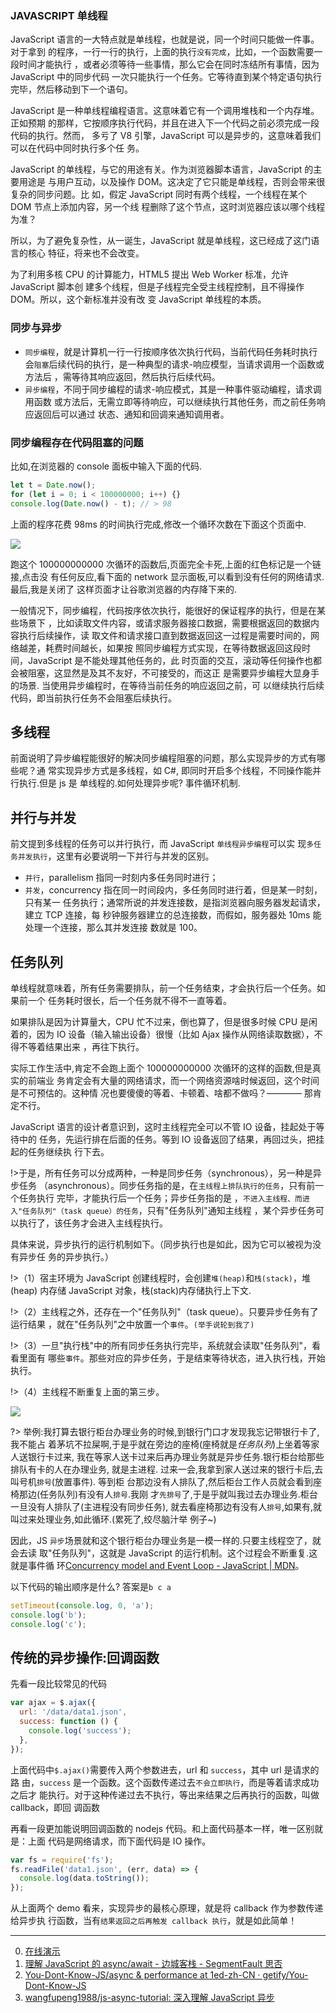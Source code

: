 ### JAVASCRIPT 单线程

JavaScript 语言的一大特点就是单线程，也就是说，同一个时间只能做一件事。对于拿到
的程序，一行一行的执行，上面的执行`没有完成`，比如，一个函数需要一段时间才能执行
，或者必须等待一些事情，那么它会在同时冻结所有事情，因为 JavaScript 中的同步代码
一次只能执行一个任务。它等待直到某个特定语句执行完毕，然后移动到下一个语句。

JavaScript 是一种单线程编程语言。这意味着它有一个调用堆栈和一个内存堆。正如预期
的那样，它按顺序执行代码，并且在进入下一个代码之前必须完成一段代码的执行。然而，
多亏了 V8 引擎，JavaScript 可以是异步的，这意味着我们可以在代码中同时执行多个任
务。

JavaScript 的单线程，与它的用途有关。作为浏览器脚本语言，JavaScript 的主要用途是
与用户互动，以及操作 DOM。这决定了它只能是单线程，否则会带来很复杂的同步问题。比
如，假定 JavaScript 同时有两个线程，一个线程在某个 DOM 节点上添加内容，另一个线
程删除了这个节点，这时浏览器应该以哪个线程为准？

所以，为了避免复杂性，从一诞生，JavaScript 就是单线程，这已经成了这门语言的核心
特征，将来也不会改变。

为了利用多核 CPU 的计算能力，HTML5 提出 Web Worker 标准，允许 JavaScript 脚本创
建多个线程，但是子线程完全受主线程控制，且不得操作 DOM。所以，这个新标准并没有改
变 JavaScript 单线程的本质。

### 同步与异步

- `同步编程`，就是计算机一行一行按顺序依次执行代码，当前代码任务耗时执行
  会`阻塞`后续代码的执行，是一种典型的请求-响应模型，当请求调用一个函数或方法后
  ，需等待其响应返回，然后执行后续代码。
- `异步编程`，不同于同步编程的请求-响应模式，其是一种事件驱动编程，请求调用函数
  或方法后，无需立即等待响应，可以继续执行其他任务，而之前任务响应返回后可以通过
  状态、通知和回调来通知调用者。

### 同步编程存在代码阻塞的问题

比如,在浏览器的 console 面板中输入下面的代码.

```javascript
let t = Date.now();
for (let i = 0; i < 100000000; i++) {}
console.log(Date.now() - t); // > 98
```

上面的程序花费 98ms 的时间执行完成,修改一个循环次数在下面这个页面中.

<img src="https://loremxuetengfei.oss-cn-beijing.aliyuncs.com/test-javascript-danxiancheng.jpg" >

跑这个 100000000000 次循环的函数后,页面完全卡死,上面的红色标记是一个链接,点击没
有任何反应,看下面的 network 显示面板,可以看到没有任何的网络请求.最后,我是关闭了
这样页面才让谷歌浏览器的内存降下来的.

一般情况下，同步编程，代码按序依次执行，能很好的保证程序的执行，但是在某些场景下
，比如读取文件内容，或请求服务器接口数据，需要根据返回的数据内容执行后续操作，读
取文件和请求接口直到数据返回这一过程是需要时间的，网络越差，耗费时间越长，如果按
照同步编程方式实现，在等待数据返回这段时间，JavaScript 是不能处理其他任务的，此
时页面的交互，滚动等任何操作也都会被阻塞，这显然是及其不友好，不可接受的，而这正
是需要异步编程大显身手的场景. 当使用异步编程时，在等待当前任务的响应返回之前，可
以继续执行后续代码，即当前执行任务不会阻塞后续执行。

## 多线程

前面说明了异步编程能很好的解决同步编程阻塞的问题，那么实现异步的方式有哪些呢？通
常实现异步方式是多线程，如 C#, 即同时开启多个线程，不同操作能并行执行.但是 js 是
单线程的.如何处理异步呢? 事件循环机制.

## 并行与并发

前文提到多线程的任务可以并行执行，而 JavaScript `单线程异步编程`可以实
现`多任务并发执行`，这里有必要说明一下并行与并发的区别。

- `并行`，parallelism 指同一时刻内多任务同时进行；
- `并发`，concurrency 指在同一时间段内，多任务同时进行着，但是某一时刻，只有某一
  任务执行；通常所说的并发连接数，是指浏览器向服务器发起请求，建立 TCP 连接，每
  秒钟服务器建立的总连接数，而假如，服务器处 10ms 能处理一个连接，那么其并发连接
  数就是 100。

## 任务队列

单线程就意味着，所有任务需要排队，前一个任务结束，才会执行后一个任务。如果前一个
任务耗时很长，后一个任务就不得不一直等着。

如果排队是因为计算量大，CPU 忙不过来，倒也算了，但是很多时候 CPU 是闲着的，因为
IO 设备（输入输出设备）很慢（比如 Ajax 操作从网络读取数据），不得不等着结果出来
，再往下执行。

实际工作生活中,肯定不会跑上面个 100000000000 次循环的这样的函数,但是真实的前端业
务肯定会有大量的网络请求，而一个网络资源啥时候返回，这个时间是不可预估的。这种情
况也要傻傻的等着、卡顿着、啥都不做吗？———— 那肯定不行。

JavaScript 语言的设计者意识到，这时主线程完全可以不管 IO 设备，挂起处于等待中的
任务，先运行排在后面的任务。等到 IO 设备返回了结果，再回过头，把挂起的任务继续执
行下去。

!>于是，所有任务可以分成两种，一种是同步任务（synchronous），另一种是异步任务
（asynchronous）。同步任务指的是，在`主线程上排队执行的任务`，只有前一个任务执行
完毕，才能执行后一个任务；异步任务指的是
，`不进入主线程、而进入"任务队列"（task queue）的任务`，只有"任务队列"通知主线程
，某个异步任务可以执行了，该任务才会进入主线程执行。

具体来说，异步执行的运行机制如下。（同步执行也是如此，因为它可以被视为没有异步任
务的异步执行。）

!>（1）宿主环境为 JavaScript 创建线程时，会创建`堆(heap)`和`栈(stack)`，堆(heap)
内存储 JavaScript 对象，栈(stack)内存储执行上下文.

!>（2）主线程之外，还存在一个"任务队列"（task queue）。只要异步任务有了运行结果
，就在"任务队列"之中放置一个`事件`。`(举手说轮到我了)`

!>（3）一旦"执行栈"中的所有同步任务执行完毕，系统就会读取"任务队列"，看看里面有
哪些`事件`。那些对应的异步任务，于是结束等待状态，进入执行栈，开始执行。

!>（4）主线程不断重复上面的第三步。

<!-- <img src="https://loremxuetengfei.oss-cn-beijing.aliyuncs.com/stack-heap-queue.jpg"  > -->
<!-- <img src="https://loremxuetengfei.oss-cn-beijing.aliyuncs.com/event-loop-img.png"   > -->
<img src="https://loremxuetengfei.oss-cn-beijing.aliyuncs.com/event-loop-img-2.png"   >

?> 举例:我打算去银行柜台办理业务的时候,到银行门口才发现我忘记带银行卡了,我不能占
着茅坑不拉屎啊,于是乎就在旁边的座椅(座椅就是*任务队列*)上坐着等家人送银行卡过来,
我在等家人送卡过来后再办理业务就是异步任务.银行柜台给那些排队有卡的人在办理业务,
就是主进程. 过来一会,我拿到家人送过来的银行卡后,去叫号机`排号`(放置事件). 等到柜
台那边没有人排队了,然后柜台工作人员就会看到座椅那边(任务队列)有没有人`排号`.我刚
才`先排号`了,于是乎就叫我过去办理业务.柜台一旦没有人排队了(主进程没有同步任务),
就去看座椅那边有没有人`排号`,如果有,就叫过来处理业务,如此循环.(累死了,绞尽脑汁举
例子~)

因此，JS `异步`场景就和这个银行柜台办理业务是一模一样的.只要主线程空了，就会去读
取"任务队列"，这就是 JavaScript 的运行机制。这个过程会不断重复.这就是事件循
环[Concurrency model and Event Loop - JavaScript | MDN](https://developer.mozilla.org/en-US/docs/Web/JavaScript/EventLoop)。

以下代码的输出顺序是什么? 答案是`b c a`

```javascript
setTimeout(console.log, 0, 'a');
console.log('b');
console.log('c');
```

## 传统的异步操作:回调函数

先看一段比较常见的代码

```javascript
var ajax = $.ajax({
  url: '/data/data1.json',
  success: function () {
    console.log('success');
  },
});
```

上面代码中`$.ajax()`需要传入两个参数进去，url 和 `success`，其中 url 是请求的路
由，`success` 是一个函数。这个函数传递过去`不会立即执行`，而是等着请求成功之后才
能执行。对于这种传递过去不执行，等出来结果之后再执行的函数，叫做 callback，即回
调函数

再看一段更加能说明回调函数的 nodejs 代码。和上面代码基本一样，唯一区别就是：上面
代码是网络请求，而下面代码是 IO 操作。

```javascript
var fs = require('fs');
fs.readFile('data1.json', (err, data) => {
  console.log(data.toString());
});
```

从上面两个 demo 看来，实现异步的最核心原理，就是将 callback 作为参数传递给异步执
行函数，当有`结果返回之后再触发 callback 执行`，就是如此简单！

---

0. [在线演示](http://latentflip.com/loupe/?code=JC5vbignYnV0dG9uJywgJ2NsaWNrJywgZnVuY3Rpb24gb25DbGljaygpIHsKICAgIHNldFRpbWVvdXQoZnVuY3Rpb24gdGltZXIoKSB7CiAgICAgICAgY29uc29sZS5sb2coJ1lvdSBjbGlja2VkIHRoZSBidXR0b24hJyk7ICAgIAogICAgfSwgMjAwMCk7Cn0pOwoKY29uc29sZS5sb2coIkhpISIpOwoKc2V0VGltZW91dChmdW5jdGlvbiB0aW1lb3V0KCkgewogICAgY29uc29sZS5sb2coIkNsaWNrIHRoZSBidXR0b24hIik7Cn0sIDUwMDApOwoKY29uc29sZS5sb2coIldlbGNvbWUgdG8gbG91cGUuIik7!!!PGJ1dHRvbj5DbGljayBtZSE8L2J1dHRvbj4%3D)
1. [理解 JavaScript 的 async/await - 边城客栈 - SegmentFault 思否](https://segmentfault.com/a/1190000007535316)
1. [You-Dont-Know-JS/async & performance at 1ed-zh-CN · getify/You-Dont-Know-JS](https://github.com/getify/You-Dont-Know-JS/tree/1ed-zh-CN/async%20%26%20performance)
1. [wangfupeng1988/js-async-tutorial: 深入理解 JavaScript 异步](https://github.com/wangfupeng1988/js-async-tutorial)
